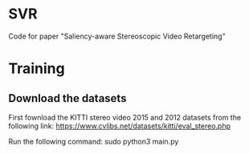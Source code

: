 # SVR

Code for paper "Saliency-aware Stereoscopic Video Retargeting"


# Training

## Download the datasets
First fownload the KITTI stereo video 2015 and 2012 datasets from the following link:
https://www.cvlibs.net/datasets/kitti/eval_stereo.php


Run the following command:
sudo python3 main.py


